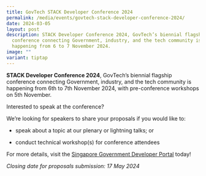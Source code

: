 ```yaml
---
title: GovTech STACK Developer Conference 2024
permalink: /media/events/govtech-stack-developer-conference-2024/
date: 2024-03-05
layout: post
description: STACK Developer Conference 2024, GovTech’s biennial flagship
  conference connecting Government, industry, and the tech community is
  happening from 6 to 7 November 2024.
image: ""
variant: tiptap
---
```

<p><strong>STACK Developer Conference 2024</strong>, GovTech’s biennial flagship
conference connecting Government, industry, and the tech community is happening
from 6th to 7th November 2024, with pre-conference workshops on 5th November.</p>
<p>Interested to speak at the conference?</p>
<p>We’re looking for speakers to share your proposals if you would like to:</p>
<ul data-tight="true" class="tight">
<li>
<p>speak about a topic at our plenary or lightning talks; or</p>
</li>
<li>
<p>conduct technical workshop(s) for conference attendees</p>
</li>
</ul>
<p>For more details, visit the <a href="https://www.developer.tech.gov.sg/communities/events/conferences/stack-conference-2024/overview.html" rel="noopener noreferrer nofollow" target="_blank"><u>Singapore Government Developer Portal</u></a> today!</p>
<p><em>Closing date for proposals submission: 17 May 2024</em>
</p>